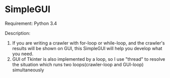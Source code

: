 # SimpleGUI

Requirement:
Python 3.4

Description:
1. If you are writing a crawler with for-loop or while-loop, and the crawler's results will be shown on GUI, this SimpleGUI will help you develop what you need.
2. GUI of Tkinter is also implemented by a loop, so I use "thread" to resolve the situation which runs two loops(crawler-loop and GUI-loop) simultaneously
